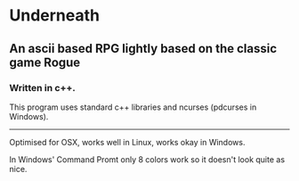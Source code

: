 Underneath
==========

An ascii based RPG lightly based on the classic game Rogue
----------------------------------------------------------

### Written in c++.

This program uses standard c++ libraries and ncurses (pdcurses in Windows).

---

Optimised for OSX, works well in Linux, works okay in Windows.


In Windows' Command Promt only 8 colors work so it doesn't look quite as nice.

